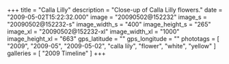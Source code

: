 +++
title = "Calla Lilly"
description = "Close-up of Calla Lilly flowers."
date = "2009-05-02T15:22:32.000"
image = "20090502@152232"
image_s = "20090502@152232-s"
image_width_s = "400"
image_height_s = "265"
image_xl = "20090502@152232-xl"
image_width_xl = "1000"
image_height_xl = "663"
gps_latitude = ""
gps_longitude = ""
phototags = [ "2009", "2009-05", "2009-05-02", "calla lily", "flower", "white", "yellow" ]
galleries = [ "2009 Timeline" ]
+++
